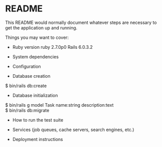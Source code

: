 # README

This README would normally document whatever steps are necessary to get the
application up and running.

Things you may want to cover:

* Ruby version
ruby 2.7.0p0 
Rails 6.0.3.2

* System dependencies

* Configuration

* Database creation

$ bin/rails db:create

* Database initialization

$ bin/rails g model Task name:string description:text  
$ bin/rails db:migrate


* How to run the test suite

* Services (job queues, cache servers, search engines, etc.)

* Deployment instructions
